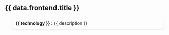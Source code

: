 <div class="section">
      <h2 class="text-[24px] color-[#2980b9]">{{ data.frontend.title }}</h2>
      <ul class="list p-0">
        <li v-for="(description, technology) in data.frontend.items" :key="technology" >
          <strong class="color-[#16a085]">{{ technology }} :</strong> <span class="color-[#c0c0c0]">{{ description }}</span>
        </li>
      </ul>
</div>

<script setup lang="ts">
const data = {
  frontend: {
    title:  $frontmatter.props.title,
    items: {
    'Known of your editor': 'Knowing your editor well can save you a lot of time',
    'Vim motion': 'A motion plugin for Vim to make it easier to navigate in the file',
    },
  }
}
</script>

<style>

.title {
  font-size: 28px;
  color: #2c3e50; /* Dark blue for the title to ensure readability */
  margin-bottom: 20px;
  background-color: #2B90B6;
  background-image: linear-gradient(45deg, #4EC5D4 10%, #146b8c 20%);
  background-size: 100%;
  -webkit-background-clip: text;
  -moz-background-clip: text;
  -webkit-text-fill-color: transparent;
  -moz-text-fill-color: transparent;
}



.list {
  list-style-type: none;
}

.list li {
  margin: 10px 0;
  padding: 10px;
  border-radius: 8px;
  box-shadow: 0 2px 4px rgba(0,0,0,0.1); /* Lighter shadow for a softer effect */
}

</style>
